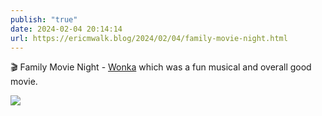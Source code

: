 ```yaml
---
publish: "true"
date: 2024-02-04 20:14:14
url: https://ericmwalk.blog/2024/02/04/family-movie-night.html
---
```


🎬 Family Movie Night - [Wonka](https://m.imdb.com/title/tt6166392/) which was a fun musical and overall good movie.

![](https://ericmwalk.blog/uploads/2024/img-7767.png)